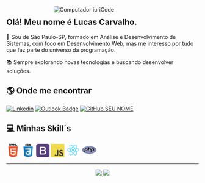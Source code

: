 <img src="https://raw.githubusercontent.com/MicaelliMedeiros/micaellimedeiros/master/image/computer-illustration.png" min-width="380px" max-width="380px" width="380px" align="right" alt="Computador iuriCode">

## Olá! Meu nome é Lucas Carvalho.



:pushpin: Sou de São Paulo-SP, formado em Análise e Desenvolvimento de Sistemas, com foco em Desenvolvimento Web, mas me interesso por tudo que faz parte do universo da programação.


:books: Sempre explorando novas tecnologias e buscando desenvolver soluções.


## :earth_americas: Onde me encontrar

[![Linkedin](https://img.shields.io/badge/-LUCASCARVALHO-blue?style=flat-square&logo=Linkedin&logoColor=white&link=LINK-DO-SEU-LINKEDIN)](https://www.linkedin.com/in/lucasalexandrecarvalho)
[![Outlook Badge](https://img.shields.io/badge/-OUTLOOK-006bed?style=flat-square&logo=microsoft-outlook&logoColor=white&link=mailto:SEU-EMAIL)](mailto:lucasalexandre_82@hotmail.com)
[![GitHub SEU NOME]( https://img.shields.io/github/followers/luccarvalho?label=follow&style=social)](https://github.com/luccarvalho)


## :computer: Minhas Skill´s

<code><img height="35" src="https://raw.githubusercontent.com/github/explore/80688e429a7d4ef2fca1e82350fe8e3517d3494d/topics/html/html.png" alt="HTML5"/></code>
<code><img height="35" src="https://raw.githubusercontent.com/github/explore/80688e429a7d4ef2fca1e82350fe8e3517d3494d/topics/css/css.png" alt="CSS"/></code>
<code><img height="35" src="https://raw.githubusercontent.com/github/explore/80688e429a7d4ef2fca1e82350fe8e3517d3494d/topics/bootstrap/bootstrap.png" alt="Bootstrap"/></code>
<code><img height="35" src="https://raw.githubusercontent.com/github/explore/80688e429a7d4ef2fca1e82350fe8e3517d3494d/topics/javascript/javascript.png" alt="Javascript"/></code>
<code><img height="38" src="https://raw.githubusercontent.com/github/explore/80688e429a7d4ef2fca1e82350fe8e3517d3494d/topics/react/react.png" alt="React"/></code>
<code><img height="38" src="https://raw.githubusercontent.com/github/explore/80688e429a7d4ef2fca1e82350fe8e3517d3494d/topics/php/php.png" alt="PHP"/></code>

----

<div align="center">
  <a href="https://github.com/luccarvalho">
<!--   <img height="155em" src="https://github-readme-stats.vercel.app/api?username=luccarvalho&show_icons=true&theme=dracula&include_all_commits=true&count_private=true"/> -->
  <img height="175em" src="https://streak-stats.demolab.com/?user=luccarvalho&theme=nightowl"/>
  <img height="175em" src="https://github-readme-stats.vercel.app/api/top-langs/?username=luccarvalho&layout=compact&langs_count=7&theme=nightowl"/>
</div>
